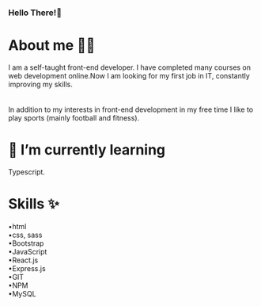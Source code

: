 ### Hello There!👋

<!--
**Marni1/Marni1** is a ✨ _special_ ✨ repository because its `README.md` (this file) appears on your GitHub profile.

Here are some ideas to get you started:

- 🔭 I’m currently working on ...
- 🌱 I’m currently learning ...
- 👯 I’m looking to collaborate on ...
- 🤔 I’m looking for help with ...
- 💬 Ask me about ...
- 📫 How to reach me: ...
- 😄 Pronouns: ...
- ⚡ Fun fact: ...
-->
# About me 🏋️‍♂️
I am a self-taught front-end developer.  I have completed many courses on web development online.Now I am looking for my first job in IT, constantly improving my skills.<br><br><br>
In addition to my interests in front-end development in my free time I like to play sports (mainly football and fitness).
# 🌱 I’m currently learning
Typescript.

# Skills ✨ <br>
•html <br>
•css, sass<br>
•Bootstrap<br>
•JavaScript<br>
•React.js<br>
•Express.js<br>
•GIT<br>
•NPM<br>
•MySQL<br><br>






